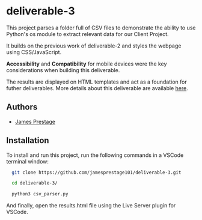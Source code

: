 # deliverable-3

This project parses a folder full of CSV files to demonstrate the ability to use Python's os module to extract relevant data for our Client Project.

It builds on the previous work of deliverable-2 and styles the webpage using CSS/JavaScript. 

**Accessibility** and **Compatibility** for mobile devices were the key considerations when building this deliverable.
  
The results are displayed on HTML templates and act as a foundation for futher deliverables. More details about this deliverable are available [here](https://docs.google.com/document/d/1W9S06dYWMqytT44sLFH89e6mjbOBqwD5yeTDOgRdZAE/edit?usp=sharing). 

## Authors

- [James Prestage](https://www.github.com/jamesprestage101)

## Installation

To install and run this project, run the following commands in a VSCode terminal window:

```bash
  git clone https://github.com/jamesprestage101/deliverable-3.git

```
```bash
  cd deliverable-3/
```
```bash
  python3 csv_parser.py
```
And finally, open the results.html file using the Live Server plugin for VSCode.